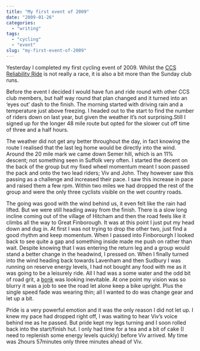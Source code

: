 ```yaml
---
title: "My first event of 2009"
date: "2009-01-26"
categories:
  - "writing"
tags:
  - "cycling"
  - "event"
slug: "my-first-event-of-2009"
---
```


Yesterday I completed my first cycling event of 2009. Whilst the [CCS Reliability Ride](https://cycleclubsudbury.com/events/reliability) is not really a race, it is also a bit more than the Sunday club runs.

Before the event I decided I would have fun and ride round with other CCS club members, but half way round that plan changed and it turned into an ‘eyes out’ dash to the finish. The morning started with driving rain and a temperature just above freezing. I headed out to the start to find the number of riders down on last year, but given the weather it’s not surprising.Still I signed up for the longer 48 mile route but opted for the slower cut off time of three and a half hours.

The weather did not get any better throughout the day, in fact knowing the route I realised that the last leg home would be directly into the wind. Around the 20 mile mark we came down Semer hill, which is an 11% descent; not something seen in Suffolk very often. I started the decent on the back of the group but my fixed wheel momentum meant I soon passed the pack and onto the two lead riders; Viv and John. They however saw this passing as a challenge and increased their pace. I saw this increase in pace and raised them a few rpm. Within two miles we had dropped the rest of the group and were the only three cyclists visible on the wet country roads.

The going was good with the wind behind us, it even felt like the rain had lifted. But we were still heading away from the finish. There is a slow long incline coming out of the village of Hitcham and then the road feels like it climbs all the way to Great Finborough. It was at this point I just put my head down and dug in. At first I was not trying to drop the other two, just find a good rhythm and keep momentum. When I passed into Finborourgh I looked back to see quite a gap and something inside made me push on rather than wait. Despite knowing that I was entering the return leg and a group would stand a better change in the headwind, I pressed on. When I finally turned into the wind heading back towards Lavenham and then Sudbury I was running on reserve energy levels, I had not bought any food with me as it was going to be a leisurely ride. All I had was a some water and the odd bit of road grit, a [bonk](https://adamchamberlin.info/2006/01/my-first-bonk/) was looking inevitable. At one point my vision was so blurry it was a job to see the road let alone keep a bike upright. Plus the single speed fade was wearing thin; all I wanted to do was change gear and let up a bit.

Pride is a very powerful emotion and it was the only reason I did not let up. I knew my pace had dropped right off, I was waiting to hear Viv’s voice behind me as he passed. But pride kept my legs turning and I soon rolled back into the start/finish hut. I only had time for a tea and a bit of cake (I need to replenish some energy levels quickly) before Viv arrived. My time was 2hours 57minutes only three minutes ahead of Viv.
